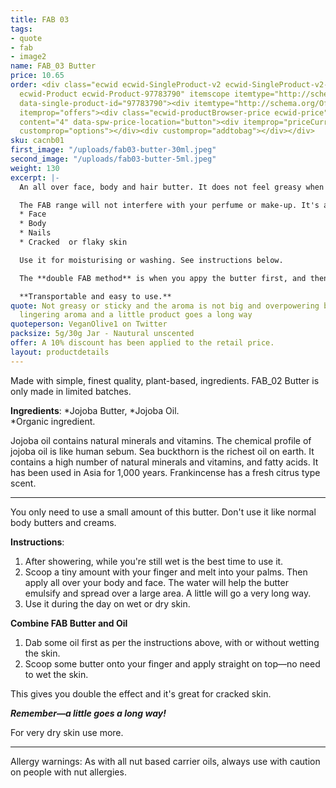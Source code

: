 ```yaml
---
title: FAB 03
tags:
- quote
- fab
- image2
name: FAB_03 Butter
price: 10.65
order: <div class="ecwid ecwid-SingleProduct-v2 ecwid-SingleProduct-v2-bordered ecwid-SingleProduct-v2-centered
  ecwid-Product ecwid-Product-97783790" itemscope itemtype="http://schema.org/Product"
  data-single-product-id="97783790"><div itemtype="http://schema.org/Offer" itemscope
  itemprop="offers"><div class="ecwid-productBrowser-price ecwid-price" itemprop="price"
  content="4" data-spw-price-location="button"><div itemprop="priceCurrency" content="GBP"></div></div></div><div
  customprop="options"></div><div customprop="addtobag"></div></div>
sku: cacnb01
first_image: "/uploads/fab03-butter-30ml.jpeg"
second_image: "/uploads/fab03-butter-5ml.jpeg"
weight: 130
excerpt: |-
  An all over face, body and hair butter. It does not feel greasy when applied. It's very concentrated and a little goes a long way.

  The FAB range will not interfere with your perfume or make-up. It's a multi-purpose, unisex product. You can use it on your:
  * Face
  * Body
  * Nails
  * Cracked  or flaky skin

  Use it for moisturising or washing. See instructions below.

  The **double FAB method** is when you appy the butter first, and then the oil on top. Try this to give you super soft skin. Especially great for when you have really dry, flaky or cracked skin.

  **Transportable and easy to use.**
quote: Not greasy or sticky and the aroma is not big and overpowering but a soothing
  lingering aroma and a little product goes a long way
quoteperson: VeganOlive1 on Twitter
packsize: 5g/30g Jar - Nautural unscented
offer: A 10% discount has been applied to the retail price.
layout: productdetails
---
```


Made with simple, finest quality, plant-based, ingredients. FAB_02 Butter is only made in limited batches. 

**Ingredients**: *Jojoba Butter, *Jojoba Oil.  
*Organic ingredient.

Jojoba oil contains natural minerals and vitamins. The chemical profile of jojoba oil is like human sebum. Sea buckthorn is the richest oil on earth. It contains a high number of natural minerals and vitamins, and fatty acids. It has been used in Asia for 1,000 years. Frankincense has a fresh citrus type scent.

***

You only need to use a small amount of this butter. Don't use it like normal body butters and creams.

**Instructions**:
1. After showering, while you're still wet is the best time to use it.
2. Scoop a tiny amount with your finger and melt into your palms. Then apply all over your body and face. The water will help the butter emulsify and spread over a large area. A little will go a very long way.
3. Use it during the day on wet or dry skin.

**Combine FAB Butter and Oil**
1. Dab some oil first as per the instructions above, with or without wetting the skin.
2. Scoop some butter onto your finger and apply straight on top—no need to wet the skin. 

This gives you double the effect and it's great for cracked skin.

_**Remember—a little goes a long way!**_

For very dry skin use more.

***

Allergy warnings: As with all nut based carrier oils, always use with caution on people with nut allergies.